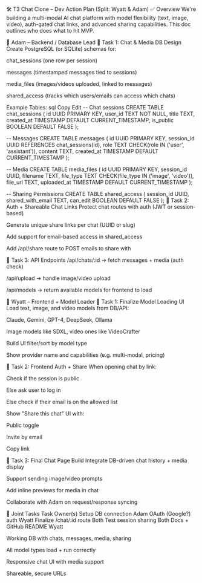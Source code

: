 🛠 T3 Chat Clone – Dev Action Plan (Split: Wyatt & Adam)
✅ Overview
We're building a multi-modal AI chat platform with model flexibility (text, image, video), auth-gated chat links, and advanced sharing capabilities. This doc outlines who does what to hit MVP.

🧠 Adam – Backend / Database Lead
🎯 Task 1: Chat & Media DB Design
 Create PostgreSQL (or SQLite) schemas for:

chat_sessions (one row per session)

messages (timestamped messages tied to sessions)

media_files (images/videos uploaded, linked to messages)

shared_access (tracks which users/emails can access which chats)

Example Tables:
sql
Copy
Edit
-- Chat sessions
CREATE TABLE chat_sessions (
  id UUID PRIMARY KEY,
  user_id TEXT NOT NULL,
  title TEXT,
  created_at TIMESTAMP DEFAULT CURRENT_TIMESTAMP,
  is_public BOOLEAN DEFAULT FALSE
);

-- Messages
CREATE TABLE messages (
  id UUID PRIMARY KEY,
  session_id UUID REFERENCES chat_sessions(id),
  role TEXT CHECK(role IN ('user', 'assistant')),
  content TEXT,
  created_at TIMESTAMP DEFAULT CURRENT_TIMESTAMP
);

-- Media
CREATE TABLE media_files (
  id UUID PRIMARY KEY,
  session_id UUID,
  filename TEXT,
  file_type TEXT CHECK(file_type IN ('image', 'video')),
  file_url TEXT,
  uploaded_at TIMESTAMP DEFAULT CURRENT_TIMESTAMP
);

-- Sharing Permissions
CREATE TABLE shared_access (
  session_id UUID,
  shared_with_email TEXT,
  can_edit BOOLEAN DEFAULT FALSE
);
🎯 Task 2: Auth + Shareable Chat Links
 Protect chat routes with auth (JWT or session-based)

 Generate unique share links per chat (UUID or slug)

 Add support for email-based access in shared_access

 Add /api/share route to POST emails to share with

🎯 Task 3: API Endpoints
 /api/chats/:id → fetch messages + media (auth check)

 /api/upload → handle image/video upload

 /api/models → return available models for frontend to load

🎨 Wyatt – Frontend + Model Loader
🎯 Task 1: Finalize Model Loading UI
 Load text, image, and video models from DB/API:

Claude, Gemini, GPT-4, DeepSeek, Ollama

Image models like SDXL, video ones like VideoCrafter

 Build UI filter/sort by model type

 Show provider name and capabilities (e.g. multi-modal, pricing)

🎯 Task 2: Frontend Auth + Share
 When opening chat by link:

 Check if the session is public

 Else ask user to log in

 Else check if their email is on the allowed list

 Show "Share this chat" UI with:

Public toggle

Invite by email

Copy link

🎯 Task 3: Final Chat Page Build
 Integrate DB-driven chat history + media display

 Support sending image/video prompts

 Add inline previews for media in chat

 Collaborate with Adam on request/response syncing

🔁 Joint Tasks
Task	Owner(s)
Setup DB connection	Adam
OAuth (Google?) auth	Wyatt
Finalize /chat/:id route	Both
Test session sharing	Both
Docs + GitHub README	Wyatt


 Working DB with chats, messages, media, sharing

 All model types load + run correctly

 Responsive chat UI with media support

 Shareable, secure URLs
